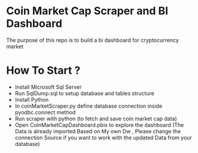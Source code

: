 # Coin Market Cap Scraper and BI Dashboard
The purpose of this repo is to build a bi dashboard for cryptocurrency market
# How To Start ?
* Install Microsoft Sql Server
* Run SqlDump.sql to setup database and tables structure
* Install Python
* In coinMarketScraper.py define database connection inside pyodbc.connect method
* Run scraper with python (to fetch and save coin market cap data)
* Open CoinMarketCapDashboard.pbix to explore the dashboard (The Data is already imported Based on My own Dw , Please change the connection Source if you want to work with the updated Data from your database)